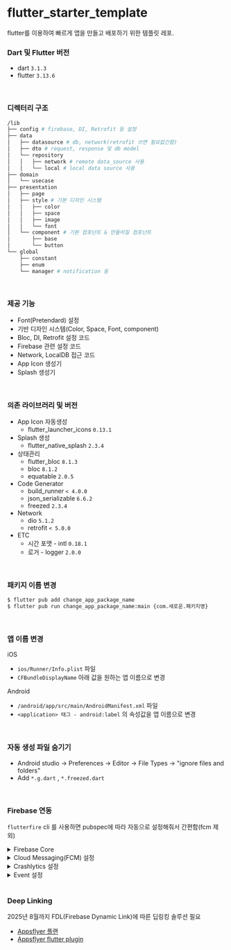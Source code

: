 # flutter_starter_template

flutter를 이용하여 빠르게 앱을 만들고 배포하기 위한 템플릿 레포.

### Dart 및 Flutter 버전
- dart `3.1.3`
- flutter  `3.13.6`  

<br />

### 디렉터리 구조
```bash
/lib
├── config # firebase, DI, Retrofit 등 설정
├── data
│   ├── datasource # db, network(retrofit 쓰면 필요없긴함)
│   ├── dto # request, response 및 db model
│   └── repository 
│   │	├── network # remote data_source 사용
│   │	└── local # local data source 사용
├── domain
│   └── usecase
├── presentation
│   ├── page
│   ├── style # 기본 디자인 시스템
│   │	├── color
│   │	├── space
│   │	├── image
│   │	└── font
│   └── component # 기본 컴포넌트 & 만들어질 컴포넌트
│       ├── base
│       └── button
└── global
    ├── constant
    ├── enum
    └── manager # notification 등
```

<br />

### 제공 기능
- Font(Pretendard) 설정
- 기반 디자인 시스템(Color, Space, Font, component)
- Bloc, DI, Retrofit 설정 코드
- Firebase 관련 설정 코드
- Network, LocalDB 접근 코드
- App Icon 생성기
- Splash 생성기

<br />

### 의존 라이브러리 및 버전
- App Icon 자동생성
  - flutter_launcher_icons `0.13.1`
- Splash 생성
  - flutter_native_splash `2.3.4`
- 상태관리  
  - flutter_bloc `8.1.3`
  - bloc `8.1.2`
  - equatable `2.0.5`
- Code Generator
  - build_runner `< 4.0.0` 
  - json_serializable `6.6.2`
  - freezed `2.3.4`
- Network
  - dio `5.1.2`
  - retrofit `< 5.0.0`
- ETC
  - 시간 포맷 - intl `0.18.1`
  - 로거 - logger `2.0.0`

<br />

### 패키지 이름 변경 
```bash
$ flutter pub add change_app_package_name
$ flutter pub run change_app_package_name:main {com.새로운.패키지명}
```

<br />

### 앱 이름 변경
iOS
- `ios/Runner/Info.plist` 파일
- `CFBundleDisplayName` 아래 값을 원하는 앱 이름으로 변경

Android
- `/android/app/src/main/AndroidManifest.xml` 파일
- `<application> 태그 - android:label` 의 속성값을 앱 이름으로 변경

<br />

### 자동 생성 파일 숨기기
- Android studio -> Preferences -> Editor -> File Types -> "ignore files and folders"
- Add `*.g.dart` , `*.freezed.dart`

<br />

### Firebase 연동
`flutterfire` cli 를 사용하면 pubspec에 따라 자동으로 설정해줘서 간편함(fcm 제외)  

<details>
<summary>Firebase Core</summary>
<div markdown="1">

- pubspec 내 `firebase_core` 추가
- `android/`와 `android/app` 내 `build.gradle`의 [dependency 직접 설정](https://totally-developer.tistory.com/144) 혹은 [`flutterfire` 명령어로 자동 추가](https://firebase.google.com/docs/flutter/setup?hl=ko&platform=ios)하기
- 오류 발생 가능성 있으니 [해당 블로그](https://bangu4.tistory.com/351) 참고

</div>
</details>

<details>
<summary>Cloud Messaging(FCM) 설정</summary>
<div markdown="1">

- pubspec 내 `firebase_messaging` 추가  
- pubspec 내 `flutter_local_notifications` 추가(Android는 앱이 포그라운드일때 알림이 안뜨므로 local noti로 띄어줘야함)
- iOS 설정
  1. Apple Developer - Keys - 인증키 생성(APNs 기능 포함) - p8 파일 Firebase에 등록
  2. Apple Developer - Identifiers - App ID(bundle ID) - 추가할 기능(Push Noti, 필요하다면 Sign in apple도!) 선택해서 만들기
  3. Xcode 내 Capability `Push Notifications` 추가
  4. Xcode 내 Capability `Background Modes` 추가 - Backgroud Fetch, Remote Notifications 체크
  5. Firebase에 등록 - 인증키(p8) 및 팀ID(Apple Developer - Store Connect에서 확인 가능)
- Android 설정  
  1. `android/app/src/main/AndroidMenifest.xml`에 meta-data 추가 - 푸시메시지 우선순위 높이기
  ```xml
    <application
          android:label="flutter_velog_sample"
          android:name="${applicationName}"
          android:icon="@mipmap/ic_launcher"
          android:requestLegacyExternalStorage="true" 
          android:usesCleartextTraffic="true">

          <meta-data
              android:name="com.google.firebase.messaging.default_notification_channel_id"
              android:value="high_importance_channel" />
        ...
        ...
  ```
  2. `android/app/src/main/AndroidMenifest.xml` 최상단 <activity>에 intnent-filter 추가 - 푸시메시지 클릭시 메시지에 담긴 정보를 받을 수 있음
  ```xml
  <activity
            android:name=".MainActivity"
            android:exported="true"
            android:launchMode="singleTop"/>
          ...
		  ...
          <intent-filter>
                <action android:name="FLUTTER_NOTIFICATION_CLICK" />
                <category android:name="android.intent.category.DEFAULT" />
          </intent-filter>    
        </activity>
  ```
  3. 퍼미션 추가 - <manifest xmlns: ~> 바로 하단에 추가
  ```xml
  <uses-permission android:name="android.permission.ACCESS_NOTIFICATION_POLICY"/>
  ```
  
- FCM 퍼미션 요청, 컨트롤 코드는 템플릿 코드에 존재
- 주의 : FCMToken은 만료기간있으니 앱 킬때마다 업데이트하기

</div>
</details>

<details>
<summary>Crashlytics 설정</summary>
<div markdown="1">

- [공식문서](https://firebase.flutter.dev/docs/crashlytics/usage)

</div>
</details>

<details>
<summary>Event 설정</summary>
<div markdown="1">

- [공식문서](https://firebase.flutter.dev/docs/analytics/get-started)
- [참고 블로그](https://velog.io/@tygerhwang/Flutter-Firebase-Events-GAGoogle-Analytics-%EC%82%AC%EC%9A%A9%ED%95%B4-%EB%B3%B4%EA%B8%B0)

</div>
</details>

<br />  

### Deep Linking
2025년 8월까지 FDL(Firebase Dynamic Link)에 따른 딥링킹 솔루션 필요
- [Appsflyer 플랜](https://www.appsflyer.com/ko/pricing/)
- [Appsflyer flutter plugin](https://github.com/AppsFlyerSDK/appsflyer-flutter-plugin/blob/master/doc/DeepLink.md)